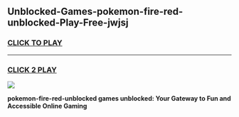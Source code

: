 
## Unblocked-Games-pokemon-fire-red-unblocked-Play-Free-jwjsj
<h3>
<a href="https://premium76.site?title=pokemon-fire-red-unblocked&ref=23A">CLICK TO PLAY</a></h3>
<hr>

<h3>
<a href="https://premium76.site?title=pokemon-fire-red-unblocked&ref=23A">CLICK 2 PLAY</a>
  
</h3>

<a href="https://premium76.site?title=pokemon-fire-red-unblocked&ref=23A"><img src="https://clearcache.store/games.png"></a>


**pokemon-fire-red-unblocked games unblocked: Your Gateway to Fun and Accessible Online Gaming**
